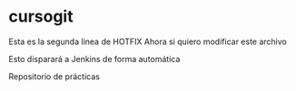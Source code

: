 # cursogit
Esta es la segunda linea de HOTFIX
Ahora si quiero modificar este archivo


Esto disparará a Jenkins de forma automática

Repositorio de prácticas
